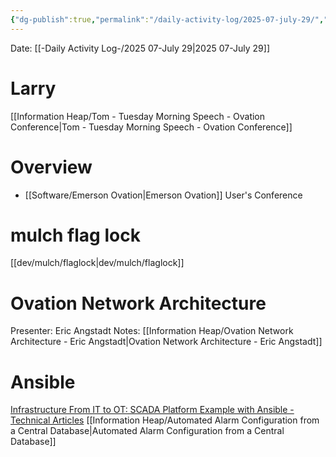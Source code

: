 ```yaml
---
{"dg-publish":true,"permalink":"/daily-activity-log/2025-07-july-29/","noteIcon":"","created":"2025-07-29T07:02:27.316-05:00"}
---
```


Date: [[-Daily Activity Log-/2025 07-July 29\|2025 07-July 29]]

# Larry
[[Information Heap/Tom - Tuesday Morning Speech - Ovation Conference\|Tom - Tuesday Morning Speech - Ovation Conference]]

# Overview
- [[Software/Emerson Ovation\|Emerson Ovation]] User's Conference 

# mulch flag lock
[[dev/mulch/flaglock\|dev/mulch/flaglock]]

# Ovation Network Architecture
Presenter: Eric Angstadt
Notes: [[Information Heap/Ovation Network Architecture - Eric Angstadt\|Ovation Network Architecture - Eric Angstadt]]

# Ansible
[Infrastructure From IT to OT: SCADA Platform Example with Ansible - Technical Articles](https://control.com/technical-articles/infrastructure-from-it-to-ot-scada-platform-example-with-ansible/)
[[Information Heap/Automated Alarm Configuration from a Central Database\|Automated Alarm Configuration from a Central Database]]